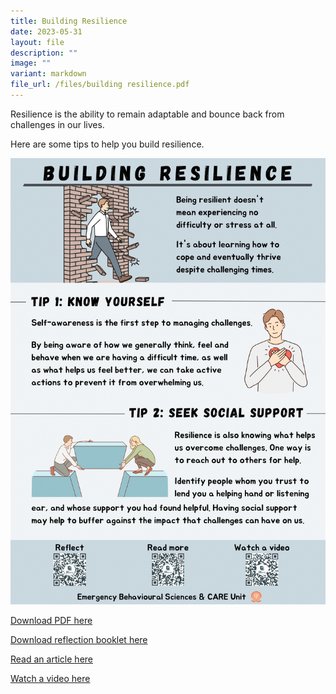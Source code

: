```yaml
---
title: Building Resilience
date: 2023-05-31
layout: file
description: ""
image: ""
variant: markdown
file_url: /files/building resilience.pdf
---
```

Resilience is the ability to remain adaptable and bounce back from challenges in our lives.

Here are some tips to help you build resilience. 

![](/images/building%20resilience.png)

[Download PDF here](/files/building%20resilience.pdf)

[Download reflection booklet here](/files/building%20resilience%20(reflection).pdf)

[Read an article here](https://www.apa.org/topics/resilience/building-your-resilience)

[Watch a video here](https://www.youtube.com/watch?v=9-5SMpg7Q0k)